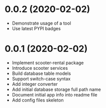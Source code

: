 0.0.2 (2020-02-02)
========
- Demonstrate usage of a tool
- Use latest PYPI badges

0.0.1 (2020-02-02)
========
- Implement scooter-rental package
- Introduce scooter services
- Build database table models
- Support switch-case syntax
- Add integer converter
- Add initial database storage full path name
- Document initial app info into readme file
- Add config files skeleton
